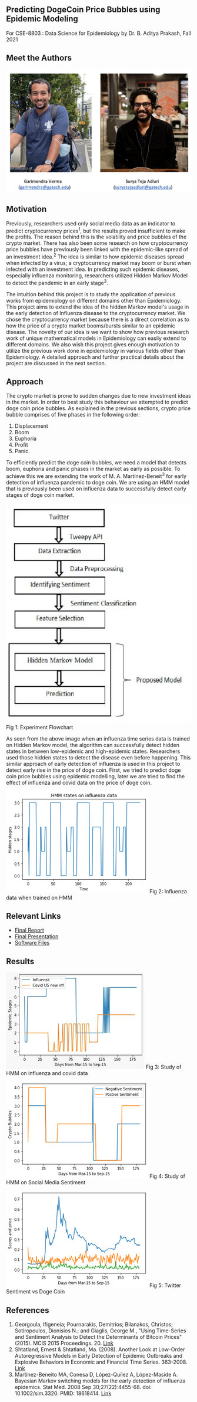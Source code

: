 ## Predicting DogeCoin Price Bubbles using Epidemic Modeling

For CSE-8803 : Data Science for Epidemiology by Dr. B. Aditya Prakash, Fall 2021

## Meet the Authors

![Authors](images/Gary-and-Surya.jpeg)


## Motivation 

Previously, researchers used only social media data as an indicator to predict cryptocurrency prices<sup>1</sup>, but the results proved insufficient to make the profits. The reason behind this is the volatility and price bubbles of the crypto market. There has also been some research on how cryptocurrency price bubbles have previously been linked with the epidemic-like spread of an investment idea.<sup>2</sup> The idea is similar to how epidemic diseases spread when infected by a virus; a cryptocurrency market may boom or burst when infected with an investment idea. In predicting such epidemic diseases, especially influenza monitoring, researchers utilized Hidden Markov Model to detect the pandemic in an early stage<sup>3</sup>. 


The intuition behind this project is to study the application of previous works from epidemiology on different domains other than Epidemiology. This project aims to extend the idea of the hidden Markov model's usage in the early detection of Influenza disease to the cryptocurrency market. We chose the cryptocurrency market because there is a direct correlation as to how the price of a crypto market booms/bursts similar to an epidemic disease. The novelty of our idea is we want to show how previous research work of unique mathematical models in Epidemiology can easily extend to different domains. We also wish this project gives enough motivation to utilize the previous work done in epidemiology in various fields other than Epidemiology. A detailed approach and further practical details about the project are discussed in the next section. 

## Approach 

The crypto market is prone to sudden changes due to new investment ideas in the market. In order to best study this behaviour we attempted to predict doge coin price bubbles. As explained in the previous sections, crypto price bubble comprises of five phases in the following order: 
1. Displacement 
2. Boom 
3. Euphoria 
4. Profit 
5. Panic. 

To efficiently predict the doge coin bubbles, we need a model that detects boom, euphoria and panic phases in the market as early as possible. To achieve this we are extending the work of M. A. Martínez-Beneit<sup>3</sup> for early detection of influenza pandemic to doge coin. We are using an HMM model that is previously been used on influenza data to successfully detect early stages of doge coin market.

![Flowchart](images/tweepy.png)
Fig 1: Experiment Flowchart
<br/>


As seen from the above image when an influenza time series data is trained on Hidden Markov model, the algorithm can successfully detect hidden states in between low-epidemic and high-epidemic states. Researchers used those hidden states to detect the disease even before happening. This similar approach of early detection of influenza is used in this project to detect early rise in the price of doge coin. First, we tried to predict doge coin price bubbles using epidemic modelling, later we are tried to find the effect of influenza and covid data on the price of doge coin. 

![Flowchart](images/Unknown-4.png)
Fig 2: Influenza data when trained on HMM
<br/>


## Relevant Links 

- [Final Report](https://drive.google.com/file/d/1MhoiAz3_2MDQOiOYE7UcwHhRJxTtzRvH/view?usp=sharing)
- [Final Presentation](https://docs.google.com/presentation/d/172LJuSk4TGHHWHNsvrASvtxJdTLWjGKK/edit?usp=sharing&rtpof=true&sd=true)
- [Software Files](https://drive.google.com/file/d/1oEyzDL44sp8EAOPQ17Of0syf-rd2zqGf/view?usp=sharing)



## Results

![Flowchart](images/HMM.jpeg)
Fig 3: Study of HMM on influenza and covid data
<br/>

![Flowchart](images/Unknown-7.png)
Fig 4: Study of HMM on Social Media Sentiment
<br/>

![Flowchart](images/DogeVsTwitter.png)
Fig 5: Twitter Sentiment vs Doge Coin
<br/>

## References 

1. Georgoula, Ifigeneia; Pournarakis, Demitrios; Bilanakos, Christos; Sotiropoulos, Dionisios N.; and Giaglis, George M., "Using Time-Series and Sentiment Analysis to Detect the Determinants of Bitcoin Prices" (2015). MCIS 2015 Proceedings. 20.
[Link](https://aisel.aisnet.org/mcis2015/20)
2. Shtatland, Ernest & Shtatland, Ma. (2008). Another Look at Low-Order Autoregressive Models in Early Detection of Epidemic Outbreaks and Explosive Behaviors in Economic and Financial Time Series. 363-2008. 
[Link](https://www.researchgate.net/publication/228984995_Another_Look_at_Low-Order_Autoregressive_Models_in_Early_Detection_of_Epidemic_Outbreaks_and_Explosive_Behaviors_in_Economic_and_Financial_Time_Series)
3. Martínez-Beneito MA, Conesa D, López-Quílez A, López-Maside A. Bayesian Markov switching models for the early detection of influenza epidemics. Stat Med. 2008 Sep 30;27(22):4455-68. doi: 10.1002/sim.3320. PMID: 18618414.
[Link](https://www.uv.es/mamtnez/Influenza.pdf)


